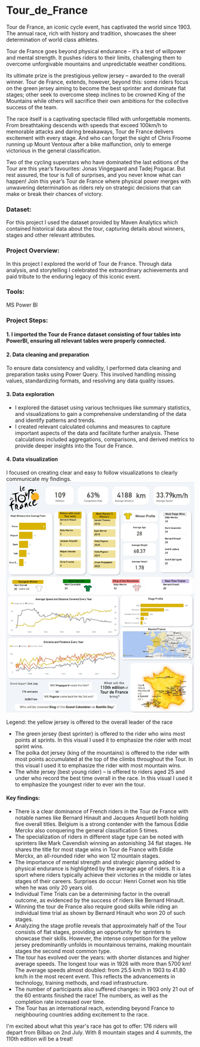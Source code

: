 # Tour_de_France
Tour de France, an iconic cycle event, has captivated the world since 1903. The annual race, rich with history and tradition, showcases the sheer determination of world class athletes.

Tour de France goes beyond physical endurance – it’s a test of willpower and mental strength. It pushes riders to their limits, challenging them to overcome unforgivable mountains and unpredictable weather conditions.

Its ultimate prize is the prestigious yellow jersey – awarded to the overall winner. Tour de France, extends, however, beyond this: some riders focus on the green jersey aiming to become the best sprinter and dominate flat stages; other seek to overcome steep inclines to be crowned King of the Mountains while others will sacrifice their own ambitions for the collective success of the team.

The race itself is a captivating spectacle filled with unforgettable moments. From breathtaking descends with speeds that exceed 100km/h to memorable attacks and daring breakaways, Tour de France delivers excitement with every stage. And who can forget the sight of Chris Froome running up Mount Ventoux after a bike malfunction, only to emerge victorious in the general classification.

Two of the cycling superstars who have dominated the last editions of the Tour are this year’s favourites: Jonas Vingegaard and Tadej Pogacar. But rest assured, the tour is full of surprises, and you never know what can happen! Join this year’s Tour de France where physical power merges with unwavering determination as riders rely on strategic decisions that can make or break their chances of victory.



### Dataset: 
For this project I used the dataset provided by Maven Analytics which contained historical data about the tour, capturing details about winners, stages and other relevant attributes.

 
 ### Project Overview: 
In this project I explored the world of Tour de France. Through data analysis, and storytelling I celebrated the extraordinary achievements and paid tribute to the enduring legacy of this iconic event.
  
  ### Tools:
  MS Power BI
  
  ### Project Steps:
  #### 1.	I imported the Tour de France dataset consisting of four tables into PowerBI, ensuring all relevant tables were properly connected.
  
  #### 2. Data cleaning and preparation
To ensure data consistency and validity, I performed data cleaning and preparation tasks using Power Query. This involved handling missing values, standardizing formats, and resolving any data quality issues.

 
 #### 3. Data exploration
- I explored the dataset using various techniques like summary statistics, and visualizations to gain a comprehensive understanding of the data and identify patterns and trends.
- I created relevant calculated columns and measures to capture important aspects of the data and facilitate further analysis. These calculations included aggregations, comparisons, and derived metrics to provide deeper insights into the Tour de France.
  
#### 4. Data visualization
I focused on creating clear and easy to follow visualizations to clearly communicate my findings.
  ![TDF-Dashboard](TDF-dashboard.jpg)

Legend: the yellow jersey is offered to the overall leader of the race
-	The green jersey (best sprinter) is offered to the rider who wins most points at sprints. In this visual I used it to emphasize the rider with most sprint wins.
-	The polka dot jersey (king of the mountains) is offered to the rider with most points accumulated at the top of the climbs throughout the Tour. In this visual I used it to emphasize the rider with most mountain wins.
-	The white jersey (best young rider) – is offered to riders aged 25 and under who record the best time overall in the race. In this visual I used it to emphasize the youngest rider to ever win the tour.

  
#### Key findings: 
-	There is a clear dominance of French riders in the Tour de France with notable names like Bernard Hinault and Jacques Anquetil both holding five overall titles. Belgium is a strong contender with the famous Eddie Merckx also conquering the general classification 5 times.
-	The specialization of riders in different stage type can be noted with sprinters like Mark Cavendish winning an astonishing 34 flat stages. He shares the title for most stage wins in Tour de France with Eddie Merckx, an all-rounded rider who won 12 mountain stages.
-	The importance of mental strength and strategic planning added to physical endurance is highlighted by the average age of riders. It is a sport where riders typically achieve their victories in the middle or lates stages of their careers. Surprises do occur: Henri Cornet won his title when he was only 20 years old.
-	Individual Time Trials can be a determining factor in the overall outcome, as evidenced by the success of riders like Bernard Hinault.
-	Winning the tour de France also require good skills while riding an individual time trial as shown by Bernard Hinault who won 20 of such stages.
-	Analyzing the stage profile reveals that approximately half of the Tour consists of flat stages, providing an opportunity for sprinters to showcase their skills. However, the intense competition for the yellow jersey predominantly unfolds in mountainous terrains, making mountain stages the second most common type.
-	The tour has evolved over the years: with shorter distances and higher average speeds. The longest tour was in 1926 with more than 5700 km! The average speeds almost doubled:
from 25.5 km/h in 1903 to 41.80 km/h in the most recent event. This reflects the advancements in technology, training methods, and road infrastructure. 
-	The number of participants also suffered changes: in 1903 only 21 out of the 60 entrants finished the race! The numbers, as well as the completion rate increased over time.
-	The Tour has an international reach, extending beyond France to neighbouring countries adding excitement to the race.




I'm excited about what this year's race has got to offer: 176 riders will depart from Bilbao on 2nd July. With 8 mountain stages and 4 summits, the 110th edition will be a treat!
